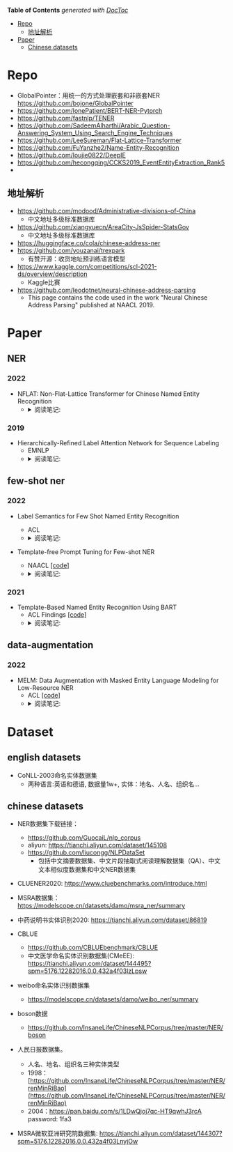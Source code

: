 <!-- START doctoc generated TOC please keep comment here to allow auto update -->
<!-- DON'T EDIT THIS SECTION, INSTEAD RE-RUN doctoc TO UPDATE -->
**Table of Contents**  *generated with [DocToc](https://github.com/thlorenz/doctoc)*

- [Repo](#repo)
  - [地址解析](#%E5%9C%B0%E5%9D%80%E8%A7%A3%E6%9E%90)
- [Paper](#paper)
  - [Chinese datasets](#chinese-datasets)

<!-- END doctoc generated TOC please keep comment here to allow auto update -->



# Repo
- GlobalPointer：用统一的方式处理嵌套和非嵌套NER https://github.com/bojone/GlobalPointer
- https://github.com/lonePatient/BERT-NER-Pytorch
- https://github.com/fastnlp/TENER
- https://github.com/SadeemAlharthi/Arabic_Question-Answering_System_Using_Search_Engine_Techniques
- https://github.com/LeeSureman/Flat-Lattice-Transformer
- https://github.com/FuYanzhe2/Name-Entity-Recognition
- https://github.com/loujie0822/DeepIE
- https://github.com/hecongqing/CCKS2019_EventEntityExtraction_Rank5
- 

## 地址解析
- https://github.com/modood/Administrative-divisions-of-China
  - 中文地址多级标准数据库
- https://github.com/xiangyuecn/AreaCity-JsSpider-StatsGov
  - 中文地址多级标准数据库
- https://huggingface.co/cola/chinese-address-ner
- https://github.com/youzanai/trexpark
  - 有赞开源：收货地址预训练语言模型
- https://www.kaggle.com/competitions/scl-2021-ds/overview/description
  - Kaggle比赛
- https://github.com/leodotnet/neural-chinese-address-parsing
  - This page contains the code used in the work "Neural Chinese Address Parsing" published at NAACL 2019.


# Paper
## NER
### 2022
- NFLAT: Non-Flat-Lattice Transformer for Chinese Named Entity Recognition
  - <details>
    <summary>阅读笔记: </summary>
    1. 提出了一种non-flat-lattice transformer结构来建模中文ner，相比flat-lattice模型，更少的计算量、占用更少的显存和支持处理更长的文本  <br>
    2. 将char embedding（原始文本）作为Q，word embedding作为K、V，基于一种InterAttention结构做attention计算。  <br>
    3. InterAttention结构：Q加上可学习的参数再与K和相对距离矩阵相乘，相对距离矩阵是char位置和word起始位置的相对位置embedding的concat，然后再进行FFN，LN等  <br>
    4. 在InterAttention结构基础上stack上几层transformer网络，使得信息进一步融合
    <img src="" align="middle" />
    </details>

### 2019
- Hierarchically-Refined Label Attention Network for Sequence Labeling
  - EMNLP 
  - <details>
    <summary>阅读笔记: </summary>
    1. 相较于CRF，LAN能够捕捉更长期的标签依赖，更快的解码速度  <br>
    2. 基于BiLSTM网络，将BILSTM的隐层输出H作为Q，label embedding作为K，V，使用多头的自注意力网络，得到的输出再cancat上input的embedding  <br>
    3. 最后直接使用自注意力得分，得到最后的输出  <br>
    <img src="" align="middle" />
    </details>

## few-shot ner
### 2022
- Label Semantics for Few Shot Named Entity Recognition
  - ACL 
  - <details>
    <summary>阅读笔记: </summary>
    1. 使用BERT双塔模型，一个BERT对文档进行encoding，另外一个BERT对label的description进行embedding（如B_PER: begin person, I_PER:inside person）  <br>
    2. label description的embedding方式：使用cls的embedding，使用引入上下文的label embedding（person is very good at playing basketball，然后获取person的embedding）  <br>
    3. 使用dot product计算token embedding和label description embedding的相似度  <br>
    <img src="" align="middle" />
    </details>

- Template-free Prompt Tuning for Few-shot NER
  - NAACL  [[code]]()
  - <details>
    <summary>阅读笔记: </summary>
    1. 使用预训练语言模型的单词预测范式来预测实体对应的label word，非实体部分预测是其本身  <br>
    2. label word是通过class标签映射过去的word集合，比如PER：John，Steve，POS：china，japan等  <br>
    3. label word的构建：通过知识库和远程监督的方法构造伪数据集，使用预训练模型获取topn的实体，然后基于统计和LM获取的实体构建label word  <br>
    <img src="" align="middle" />
    </details>

### 2021
- Template-Based Named Entity Recognition Using BART
  - ACL Findings  [[code]](https://github.com/Nealcly/templateNER)
  - <details>
    <summary>阅读笔记: </summary>
    1. 将source文本作为encoder的输入，构建template，并输入实体span和相应的label，作为decoder的target文本  <br>
    2. 推理时，使用BART模型对所有候选实体构成的target文本进行打分，使用最高得分作为实体的标注结果  <br>
    3. 训练：领域内，标签不均衡的情况；领域迁移，先在其他领域的丰富数据上训练，然后在少样本领域数据上fitune <br>
    4. 4. 持续学习的能力
    <img src="./assets/templateNER.png" align="middle" />
    </details>

## data-augmentation
### 2022
- MELM: Data Augmentation with Masked Entity Language Modeling for Low-Resource NER
  - ACL  [[code]](https://github.com/RandyZhouRan/MELM/)
  - <details>
    <summary>阅读笔记: </summary>
    1. 提出了一种低资源下NER任务的数据增强方法  <br>
    2. 对实体进行mask，并对实体的每个token的首尾添加label，label的embedding使用标签文本的embedding结果，目的是为了是模型生成类别属于改标签的实体  <br>
    3. 基于2中的数据进行模型的预训练，预训练只对实体的token进行mask，并应用了一种基于高斯概率分布的mask策略  <br>
    4. 用只使用了原始数据集训练的模型对增强好的数据进行过滤，保留预测label和gt label相同的数据集
    <img src="" align="middle" />
    </details>


# Dataset
## english datasets

- CoNLL-2003命名实体数据集
  - 两种语言:英语和德语, 数据量1w+, 实体：地名、人名、组织名...


## chinese datasets

- NER数据集下载链接：
  - https://github.com/GuocaiL/nlp_corpus
  - aliyun: https://tianchi.aliyun.com/dataset/145108
  - https://github.com/liucongg/NLPDataSet
    - 包括中文摘要数据集、中文片段抽取式阅读理解数据集（QA）、中文文本相似度数据集和中文NER数据集

- CLUENER2020: https://www.cluebenchmarks.com/introduce.html
- MSRA数据集：https://modelscope.cn/datasets/damo/msra_ner/summary
- 中药说明书实体识别2020: https://tianchi.aliyun.com/dataset/86819
- CBLUE
  - https://github.com/CBLUEbenchmark/CBLUE
  - 中文医学命名实体识别数据集(CMeEE): https://tianchi.aliyun.com/dataset/144495?spm=5176.12282016.0.0.432a4f03lzLpsw
- weibo命名实体识别数据集
  - https://modelscope.cn/datasets/damo/weibo_ner/summary
- boson数据
  - https://github.com/InsaneLife/ChineseNLPCorpus/tree/master/NER/boson
- 人民日报数据集。
  - 人名、地名、组织名三种实体类型 
  - 1998：[https://github.com/InsaneLife/ChineseNLPCorpus/tree/master/NER/renMinRiBao](https://github.com/InsaneLife/ChineseNLPCorpus/tree/master/NER/renMinRiBao) 
  - 2004：https://pan.baidu.com/s/1LDwQjoj7qc-HT9qwhJ3rcA password: 1fa3
- MSRA微软亚洲研究院数据集: https://tianchi.aliyun.com/dataset/144307?spm=5176.12282016.0.0.432a4f03LnyjOw
